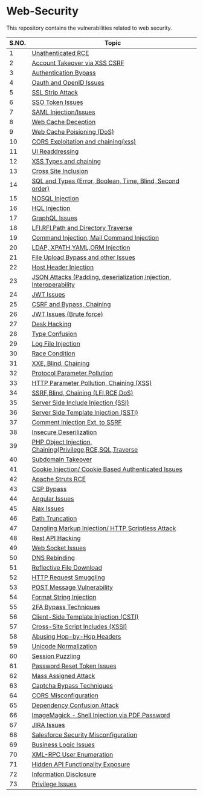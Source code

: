 # Web-Security
This repository contains the vulnerabilities related to web security.

| S.NO. | Topic |
| ------ | --------------- |
| 1 | [Unathenticated RCE](./Web-Issues/Issue-1.md)|
| 2 | [Account Takeover via XSS CSRF](./Web-Issues/Issue-2.md)|
| 3 | [Authentication Bypass](./Web-Issues/Issue-3.md)|
| 4 | [Oauth and OpenID Issues](./Web-Issues/Issue-4.md)|
| 5 | [SSL Strip Attack](./Web-Issues/Issue-5.md)| 
| 6 | [SSO Token Issues](./Web-Issues/Issue-6.md)| 
| 7| [SAML Injection/Issues](./Web-Issues/Issue-7.md)| 
| 8|[Web Cache Deception](./Web-Issues/Issue-8.md)| 
| 9|[Web Cache Poisioning (DoS)](./Web-Issues/Issue-9.md)| 
| 10 |[CORS Exploitation and chaining(xss)](./Web-Issues/Issue-10.md)| 
| 11|[UI Readdressing](./Web-Issues/Issue-11.md)| 
| 12|[XSS Types and chaining](./Web-Issues/Issue-12.md)| 
| 13|[Cross Site Inclusion](./Web-Issues/Issue-13.md)| 
| 14 |[SQL and Types (Error, Boolean, Time, Blind, Second order)](./Web-Issues/Issue-14.md)| 
| 15 |[NOSQL Injection](./Web-Issues/Issue-15.md)
| 16 |[HQL Injection](./Web-Issues/Issue-16.md)| 
| 17 |[GraphQL Issues](./Web-Issues/Issue-17.md)|
| 18 |[LFI,RFI,Path and Directory Traverse](./Web-Issues/Issue-18.md)|
| 19 |[Command Injection, Mail Command Injection](./Web-Issues/Issue-19.md)|
| 20 |[LDAP, XPATH,YAML,ORM Injection](./Web-Issues/Issue-20.md)|
| 21 |[File Upload Bypass and other Issues](./Web-Issues/Issue-21.md)|
| 22 |[Host Header Injection](./Web-Issues/Issue-22.md)|
| 23 |[JSON Attacks (Padding, deserialization,Injection, Interoperability](./Web-Issues/Issue-23.md)|
| 24 |[JWT Issues](./Web-Issues/Issue-24.md)|
| 25 |[CSRF and Bypass, Chaining](./Web-Issues/Issue-25.md)|
| 26 |[JWT Issues (Brute force)](./Web-Issues/Issue-26.md)|
| 27 |[Desk Hacking](./Web-Issues/Issue-27.md)|
| 28 |[Type Confusion](./Web-Issues/Issue-28.md)|
| 29 |[Log File Injection](./Web-Issues/Issue-29.md)|
| 30 |[Race Condition](./Web-Issues/Issue-30.md)|
| 31 |[XXE, Blind, Chaining](./Web-Issues/Issue-31.md)|
| 32 |[Protocol Parameter Pollution](./Web-Issues/Issue-32.md)|
| 33 |[HTTP Parameter Pollution, Chaining (XSS)](./Web-Issues/Issue-33.md)|
| 34 |[SSRF,Blind, Chaining (LFI,RCE,DoS)](./Web-Issues/Issue-34.md)|
| 35 |[Server Side Include Injection (SSI)](./Web-Issues/Issue-35.md)|
| 36 |[Server Side Template Injection (SSTI)](./Web-Issues/Issue-36.md)|
| 37 |[Comment Injection Ext. to SSRF](./Web-Issues/Issue-37.md)|
| 38 |[Insecure Deserilization](./Web-Issues/Issue-38.md)|
| 39 |[PHP Object Injection, Chaining(Privilege,RCE,SQL,Traverse](./Web-Issues/Issue-39.md)|
| 40 |[Subdomain Takeover](./Web-Issues/Issue-40.md)|
| 41 |[Cookie Injection/ Cookie Based Authenticated Issues](./Web-Issues/Issue-41.md)|
| 42 |[Apache Struts RCE](./Web-Issues/Issue-42.md)|
| 43 |[CSP Bypass](./Web-Issues/Issue-43.md)|
| 44 |[Angular Issues](./Web-Issues/Issue-44.md)|
| 45 |[Ajax Issues](./Web-Issues/Issue-45.md)|
| 46 |[Path Truncation](./Web-Issues/Issue-46.md)|
| 47 |[Dangling Markup Injection/ HTTP Scriptless Attack](./Web-Issues/Issue-47.md)|
| 48 |[Rest API Hacking](./Web-Issues/Issue-48.md)|
| 49 |[Web Socket Issues](./Web-Issues/Issue-49.md)|
| 50 |[DNS Rebinding](./Web-Issues/Issue-50.md)|
| 51 |[Reflective File Download](./Web-Issues/Issue-51.md)|
| 52 |[HTTP Request Smuggling](./Web-Issues/Issue-52.md)|
| 53 |[POST Message Vulnerability](./Web-Issues/Issue-53.md)|
| 54 |[Format String Injection](./Web-Issues/Issue-54.md)|
| 55 |[2FA Bypass Techniques](./Web-Issues/Issue-55.md)|
| 56 |[Client-Side Template Injection (CSTI)](./Web-Issues/Issue-56.md)|
| 57 |[Cross-Site Script Includes (XSSI)](./Web-Issues/Issue-57.md)|
| 58 |[Abusing Hop-by-Hop Headers](./Web-Issues/Issue-58.md)|
| 59 |[Unicode Normalization](./Web-Issues/Issue-59.md)|
| 60 |[Session Puzzling](./Web-Issues/Issue-60.md)|
| 61 |[Password Reset Token Issues](./Web-Issues/Issue-61.md)|
| 62 |[Mass Assigned Attack](./Web-Issues/Issue-62.md)|
| 63 |[Captcha Bypass Techniques](./Web-Issues/Issue-63.md)|
| 64 |[CORS Misconfiguration](./Web-Issues/Issue-64.md)|
| 65 |[Dependency Confusion Attack](./Web-Issues/Issue-65.md)|
| 66 |[ImageMagick - Shell Injection via PDF Password](./Web-Issues/Issue-66.md)|
| 67 |[JIRA Issues](./Web-Issues/Issue-67.md)|
| 68 |[Salesforce Security Misconfiguration](./Web-Issues/Issue-68.md)|
| 69 |[Business Logic Issues](./Web-Issues/Issue-69.md)|
| 70 |[XML-RPC User Enumeration](./Web-Issues/Issue-70.md)|
| 71 |[Hidden API Functionality Exposure](./Web-Issues/Issue-71.md)|
| 72 |[Information Disclosure](./Web-Issues/Issue-72.md)|
| 73 |[Privilege Issues](./Web-Issues/Issue-73.md)|


